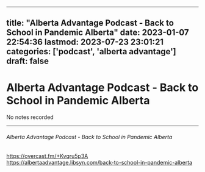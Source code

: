 
---
title: "Alberta Advantage Podcast - Back to School in Pandemic Alberta"
date: 2023-01-07 22:54:36
lastmod: 2023-07-23 23:01:21
categories: ['podcast', 'alberta advantage']
draft: false
---


# Alberta Advantage Podcast - Back to School in Pandemic Alberta

No notes recorded

- - -
###### Alberta Advantage Podcast - Back to School in Pandemic Alberta

https://overcast.fm/+Kvqru5p3A  
https://albertaadvantage.libsyn.com/back-to-school-in-pandemic-alberta

<!-- #public #podcast #alberta advantage# -->

<!-- {BearID:3825DAF7-A0C3-4DF2-8633-A126E01EA59C-28016-00002D97DB10EC9D} -->
